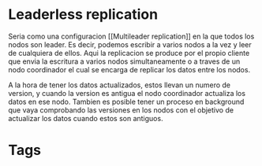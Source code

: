 # Leaderless replication
Seria como una configuracion [[Multileader replication]] en la que todos los nodos son leader. Es decir, podemos escribir a varios nodos a la vez y leer de cualquiera de ellos.
Aqui la replicacion se produce por el propio cliente que envia la escritura a varios nodos simultaneamente o a traves de un nodo coordinador el cual se encarga de replicar los datos entre los nodos.

A la hora de tener los datos actualizados, estos llevan un numero de version, y cuando la version es antigua el nodo coordinador actualiza los datos en ese nodo. Tambien es posible tener un proceso en background que vaya comprobando las versiones en los nodos con el objetivo de actualizar los datos cuando estos son antiguos.

# Tags